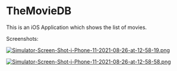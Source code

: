 # TheMovieDB

This is an iOS Application which shows the list of movies.

Screenshots:

[![Simulator-Screen-Shot-i-Phone-11-2021-08-26-at-12-58-19.png](https://i.postimg.cc/QNY4vDYK/Simulator-Screen-Shot-i-Phone-11-2021-08-26-at-12-58-19.png)](https://postimg.cc/xqH3bw29)

[![Simulator-Screen-Shot-i-Phone-11-2021-08-26-at-12-58-58.png](https://i.postimg.cc/htRVJZ3t/Simulator-Screen-Shot-i-Phone-11-2021-08-26-at-12-58-58.png)](https://postimg.cc/XpxrmLbR)







